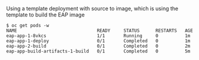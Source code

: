 Using a template deployment with source to image, which is using the template to build the EAP image

~~~
$ oc get pods -w
NAME                              READY     STATUS      RESTARTS   AGE
eap-app-1-8vkcs                   1/1       Running     0          1m
eap-app-1-deploy                  0/1       Completed   0          1m
eap-app-2-build                   0/1       Completed   0          2m
eap-app-build-artifacts-1-build   0/1       Completed   0          5m
~~~
